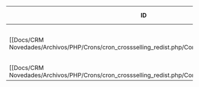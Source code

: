 | ID<br>                                                                                        | Tipo   | Archivo Origen                                                                                                     | Modulo Funcional              | Base de Datos    | Tablas Afectadas | Joins | Objetivo                                    | Impacto   | Observacion |
| --------------------------------------------------------------------------------------------- | ------ | ------------------------------------------------------------------------------------------------------------------ | ----------------------------- | ---------------- | ---------------- | ----- | ------------------------------------------- | --------- | ----------- |
| [[Docs/CRM Novedades/Archivos/PHP/Crons/cron_crossselling_redist.php/Consultas/UPDATE/Q001\|Q001]] | UPDATE | [[Docs/CRM Novedades/Archivos/PHP/Crons/cron_crossselling_redist.php/Consultas/Consultas\|cron_crosselling_redist.php]] | Marcado de operación original | gyssrl_novedades | sw_operaciones   | -     | Marca la operación anterior como reasignada | Escritura |             |
[[Docs/CRM Novedades/Archivos/PHP/Crons/cron_crossselling_redist.php/Consultas/Consultas|Consultas]]
